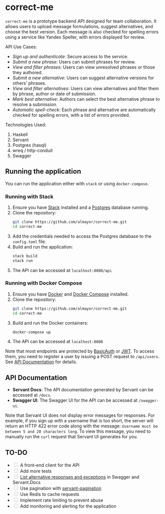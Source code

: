 # correct-me

`correct-me` is a prototype backend API designed for team collaboration. It allows users to upload message formulations, suggest alternatives, and choose the best version. Each message is also checked for spelling errors using a service like Yandex Speller, with errors displayed for review.

API Use Cases:

- *Sign up and authenticate*: Secure access to the service.
- *Submit a new phrase*: Users can submit phrases for review.
- *View and filter phrases*: Users can view unresolved phrases or those they authored.
- *Submit a new alternative*: Users can suggest alternative versions for others' phrases.
- *View and filter alternatives*: Users can view alternatives and filter them by phrase, author or date of submission.
- *Mark best alternative*: Authors can select the best alternative phrase to resolve a submission.
- *Automatic spell-check*: Each phrase and alternative are automatically checked for spelling errors, with a list of errors provided.

Technologies Used:

1. Haskell
2. Servant
3. Postgres (hasql)
4. wreq / http-conduit
5. Swagger

## Running the application

You can run the application either with `stack` or using `docker-compose`.

### Running with Stack

1. Ensure you have [Stack](https://docs.haskellstack.org/en/stable/README/) installed and a [Postgres](https://www.postgresql.org/download/) database running.
2. Clone the repository:
   ```sh
   git clone https://github.com/almayor/correct-me.git
   cd correct-me
   ```
3. Add the credentials needed to access the Postgres database to the `config.toml` file.
4. Build and run the application:
   ```sh
   stack build
   stack run
   ```
5. The API can be accessed at `localhost:8080/api`

### Running with Docker Compose

1. Ensure you have [Docker](https://docs.docker.com/get-docker/) and [Docker Compose](https://docs.docker.com/compose/install/) installed.
2. Clone the repository:
   ```sh
   git clone https://github.com/almayor/correct-me.git
   cd correct-me
   ```
3. Build and run the Docker containers:
   ```sh
   docker-compose up
   ```
4. The API can be accessed at `localhost:8080`

Note that most endpoints are protected by [BasicAuth](https://en.wikipedia.org/wiki/Basic_access_authentication) or [JWT](https://jwt.io/). To access them, you need to register a user by issuing a POST request to `/api/users`. See [API Documentation](#api-documentation) for details.

## API Documentation

- **Servant Docs**: The API documentation generated by Servant can be accessed at `/docs`.
- **Swagger UI**: The Swagger UI for the API can be accessed at `/swagger-ui`.

Note that Servant UI does not display error messages for responses. For example, if you sign up with a username that is too short, the server will return an HTTP 422 error code along with the message: `Username must be between 5 and 20 characters long`. To view this message, you need to manually run the `curl` request that Servant UI generates for you.

## TO-DO

- <input disabled="" type="checkbox"> A front-end client for the API
- <input disabled="" type="checkbox"> Add more tests
- <input disabled="" type="checkbox"> [List alternative responses and exceptions](https://docs.servant.dev/en/stable/cookbook/uverb/UVerb.html) in Swagger and Servant.Docs
- <input disabled="" type="checkbox"> Use pagination with [servant-pagination](https://hackage.haskell.org/package/servant-pagination)
- <input disabled="" type="checkbox"> Use Redis to cache requests
- <input disabled="" type="checkbox"> Implement rate limiting to prevent abuse
- <input disabled="" type="checkbox"> Add monitoring and alerting for the application